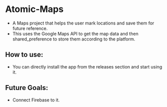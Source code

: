 # Atomic-Maps

- A Maps project that helps the user mark locations and save them for future reference.
- This uses the Google Maps API to get the map data and then shared_preference to store them according to the platform.

## How to use:
- You can directly install the app from the releases section and start using it.

## Future Goals:
- Connect Firebase to it.
